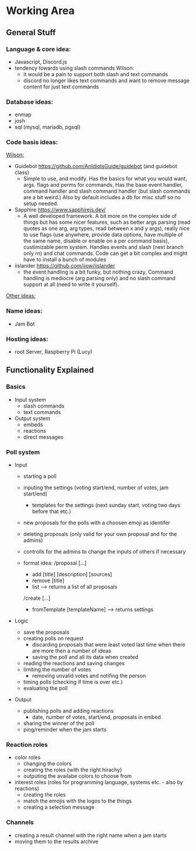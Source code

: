 # Working Area

## General Stuff
### Language & core idea:
- Javascript, Discord.js
- tendency towards using slash commands
  Wilson:
  - it would be a pain to support both slash and text commands
  - discord no longer likes text commands and want to remove message content for just text commands

### Database ideas:
- enmap
- josh
- sql (mysql, mariadb, pgsql)

### Code basis ideas:
<ins>Wilson:</ins>
- Guidebot https://github.com/AnIdiotsGuide/guidebot (and guidebot class)
  - Simple to use, and modify. Has the basics for what you would want, args. flags and perms for commands, Has the base event handler, command handler and slash command handler (but slash commands are a bit weird.) Also by default includes a db for misc stuff so no setup needed.
- Sapphire https://www.sapphirejs.dev/
  - A well developed framework. A bit more on the complex side of things but has some nicer features, such as better args parsing (read quotes as one arg, arg types, read between x and y args), really nice to use flags (use anywhere, provide data options, have multiple of the same name, disable or enable on a per command basis), custimizable perm system. Handles events and slash (next branch only rn) and chat commands. Code can get a bit complex and might have to install a bunch of modules
- iislander https://github.com/iiow/iislander
  - the event handling is a bit funky, but nothing crazy, Command handling is mediocre (arg parsing only) and no slash command support at all (need to write it yourself).

<ins>Other ideas:</ins>

### Name ideas:
- Jam Bot

### Hosting ideas:
- root Server, Raspberry Pi (Lucy)

## Functionality Explained
### Basics 
- Input system
  - slash commands
  - text commands
- Output system
  - embeds
  - reactions
  - direct messages

### Poll system 
- Input
  - starting a poll
  - inputing the settings (voting start/end, number of votes, jam start/end)
    - templates for the settings (next sunday start, voting two days before that etc.)
  - new proposals for the polls with a choosen emoji as identifer 
  - deleting proposals (only valid for your own proposal and for the admins)
  - controlls for the admins to change the inputs of others if necessary
  
  - format idea:
    /proposal [...]
    - add [title] [description] [sources]
    - remove [title]
    - list --> returns a list of all proposals
    
    /create [...]
    - fromTemplate [templateName] --> returns settings

- Logic
  - save the proposals
  - creating polls on request
    - discarding proposals that were least voted last time when there are more then a number of ideas
    - saving the poll and all its data when created
  - reading the reactions and saving changes
  - limiting the number of votes
    - removing unvalid votes and notifing the person
  - timing polls (checking if time is over etc.)
  - evaluating the poll
- Output
  - publishing polls and adding reactions
    - date, number of votes, start/end, proposals in embed
  - sharing the winner of the poll
  - ping/reminder when the jam starts

### Reaction roles
- color roles 
  - changing the colors
  - creating the roles (with the right hirachy)
  - outputing the availabe colors to choose from
- interest roles (roles for programming language, systems etc. - also by reactions)
  - creating the roles
  - match the emojis with the logos to the things
  - creating a selection message

### Channels 
- creating a result channel with the right name when a jam starts
- moving them to the results archive